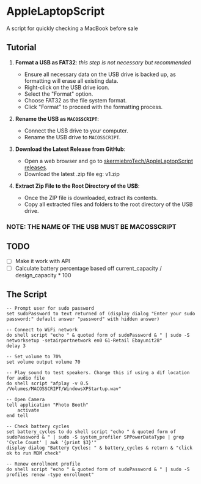 # AppleLaptopScript
A script for quickly checking a MacBook before sale
## Tutorial

1. **Format a USB as FAT32**:
   *this step is not necessary but recommended*
   - Ensure all necessary data on the USB drive is backed up, as formatting will erase all existing data.
   - Right-click on the USB drive icon.
   - Select the "Format" option.
   - Choose FAT32 as the file system format.
   - Click "Format" to proceed with the formatting process.
   
2. **Rename the USB as ```MACOSSCRIPT```**:
   - Connect the USB drive to your computer.
   - Rename the USB drive to ```MACOSSCRIPT```.



4. **Download the Latest Release from GitHub**:
   - Open a web browser and go to [skermiebroTech/AppleLaptopScript releases](https://github.com/skermiebroTech/AppleLaptopScript/releases).
   - Download the latest .zip file eg: v1.zip

5. **Extract Zip File to the Root Directory of the USB**:
   - Once the ZIP file is downloaded, extract its contents.
   - Copy all extracted files and folders to the root directory of the USB drive.

### NOTE: THE NAME OF THE USB MUST BE MACOSSCRIPT

## TODO
- [ ] Make it work with API
- [ ] Calculate battery percentage based off current_capacity / design_capacity * 100

## The Script
```applescript
-- Prompt user for sudo password
set sudoPassword to text returned of (display dialog "Enter your sudo password:" default answer "password" with hidden answer)

-- Connect to WiFi network
do shell script "echo " & quoted form of sudoPassword & " | sudo -S networksetup -setairportnetwork en0 G1-Retail Ebayunit28"
delay 3

-- Set volume to 70%
set volume output volume 70

-- Play sound to test speakers. Change this if using a dif location for audio file
do shell script "afplay -v 0.5 /Volumes/MACOSSCRIPT/WindowsXPStartup.wav"

-- Open Camera
tell application "Photo Booth"
	activate
end tell

-- Check battery cycles
set battery_cycles to do shell script "echo " & quoted form of sudoPassword & " | sudo -S system_profiler SPPowerDataType | grep 'Cycle Count' | awk '{print $3}'"
display dialog "Battery Cycles: " & battery_cycles & return & "click ok to run MDM check"

-- Renew enrollment profile
do shell script "echo " & quoted form of sudoPassword & " | sudo -S profiles renew -type enrollment"
